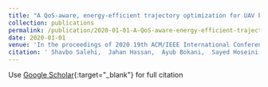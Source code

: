 ```yaml
---
title: "A QoS-aware, energy-efficient trajectory optimization for UAV base stations using Q-learning"
collection: publications
permalink: /publication/2020-01-01-A-QoS-aware-energy-efficient-trajectory-optimization-for-UAV-base-stations-using-Q-learning
date: 2020-01-01
venue: 'In the proceedings of 2020 19th ACM/IEEE International Conference on Information Processing in Sensor Networks (IPSN)'
citation: ' Shavbo Salehi,  Jahan Hassan,  Ayub Bokani,  Sayed Hoseini,  Salil Kanhere, &quot;A QoS-aware, energy-efficient trajectory optimization for UAV base stations using Q-learning.&quot; In the proceedings of 2020 19th ACM/IEEE International Conference on Information Processing in Sensor Networks (IPSN), 2020.'
---
```

Use [Google Scholar](https://scholar.google.com/scholar?q=A+QoS+aware,+energy+efficient+trajectory+optimization+for+UAV+base+stations+using+Q+learning){:target="_blank"} for full citation